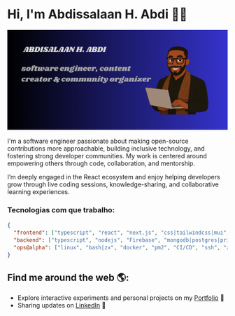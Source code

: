 # Hi, I'm Abdissalaan H. Abdi 👋🏾 

<img src="https://raw.githubusercontent.com/ApzHuss/ApzHuss/refs/heads/main/cover.png" alt="banner that says APZHUSS - software engineer, content creator and community organizer alongside a cartoon illustration of APZ.">

I'm a software engineer passionate about making open-source contributions more approachable, building inclusive technology, and fostering strong developer communities. My work is centered around empowering others through code, collaboration, and mentorship.

I’m deeply engaged in the React ecosystem and enjoy helping developers grow through live coding sessions, knowledge-sharing, and collaborative learning experiences.

### Tecnologias com que trabalho:

```json
{
  "frontend": ["typescript", "react", "next.js", "css|tailwindcss|mui", "storybook"],
  "backend": ["typescript", "nodejs", "Firebase", "mongodb|postgres|prisma"],
  "ops@alpha": ["linux", "bash|zx", "docker", "pm2", "CI/CD", "ssh", "zsh", "git"],
}
```



## Find me around the web 🌎: 

- Explore interactive experiments and personal projects on my <a href="#">Portfolio</a> 🏓
- Sharing updates on <a href="https://www.linkedin.com/in/abdisalaan-hussein-abdi-34057436b">LinkedIn</a> 💼
